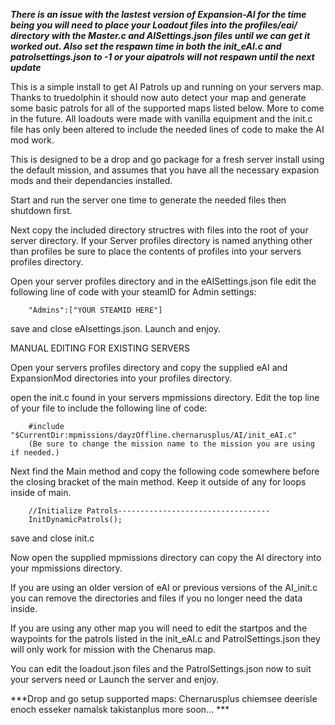 *****There is an issue with the lastest version of Expansion-AI for the time being you will need to place your Loadout files into the profiles/eai/ directory
with the Master.c and AISettings.json files until we can get it worked out. Also set the respawn time in both the init_eAI.c and patrolsettings.json to -1 or your aipatrols will not respawn until the next update*****

This is a simple install to get AI Patrols up and running on your servers map. Thanks to truedolphin
it should now auto detect your map and generate some basic patrols for all of the supported maps listed
below. More to come in the future.
All loadouts were made with vanilla equipment and the init.c file has only been altered to include 
the needed lines of code to make the AI mod work.

This is designed to be a drop and go package for a fresh server install using the default mission,
and assumes that you have all the necessary expasion mods and their dependancies installed.

Start and run the server one time to generate the needed files then shutdown first.

Next copy the included directory structres with files into the root of your server directory. 
If your Server profiles directory is named anything other than profiles be sure to place the contents
of profiles into your servers profiles directory.

Open your server profiles directory and in the eAISettings.json file edit the following line of
code with your steamID for Admin settings:

		"Admins":["YOUR STEAMID HERE"]
save and close eAIsettings.json.
Launch and enjoy.




MANUAL EDITING FOR EXISTING SERVERS

Open your servers profiles directory and copy the supplied eAI and ExpansionMod directories into
your profiles directory.

open the init.c found in your servers mpmissions directory.
Edit the top line of your file to include the following line of code:

		#include "$CurrentDir:mpmissions/dayzOffline.chernarusplus/AI/init_eAI.c"
		(Be sure to change the mission name to the mission you are using if needed.)

Next find the Main method and copy the following code somewhere before the closing bracket
 of the main method. Keep it outside of any for loops inside of main.
 
		//Initialize Patrols----------------------------------
		InitDynamicPatrols();		

save and close init.c

 Now open the supplied mpmissions directory can copy the AI directory into your mpmissions directory.
 
 If you are using an older version of eAI or previous versions of the AI_init.c you can
remove the directories and files if you no longer need the data inside.

If you are using any other map you will need to edit the startpos and the waypoints for the patrols listed in the init_eAI.c and PatrolSettings.json
they will only work for mission with the Chenarus map.

 You can edit the loadout.json files and the PatrolSettings.json now to suit your servers need
or Launch the server and enjoy.



***Drop and go setup supported maps:
	Chernarusplus
	chiemsee
	deerisle
	enoch
	esseker
	namalsk
	takistanplus
	more soon... ***
	
